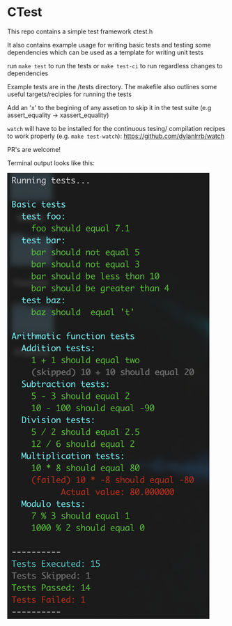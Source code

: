 # CTest

This repo contains a simple test framework ctest.h

It also contains example usage for writing basic tests and testing some dependencies which can be used as a template for writing unit tests

run `make test` to run the tests or `make test-ci` to run regardless changes to dependencies

Example tests are in the /tests directory. The makefile also outlines some useful targets/recipies for running the tests

Add an 'x' to the begining of any assetion to skip it in the test suite (e.g assert_equality -> xassert_equality)

`watch` will have to be installed for the continuous tesing/ compilation recipes to work properly (e.g. `make test-watch`): https://github.com/dylanlrrb/watch

PR's are welcome!

Terminal output looks like this:

![output](./output.png)
